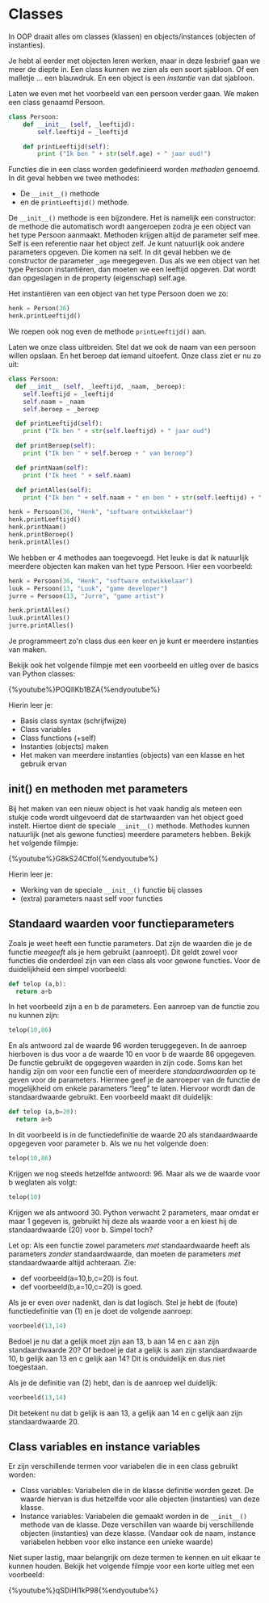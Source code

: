 # Classes

In OOP draait alles om classes (klassen) en objects/instances (objecten of instanties).

Je hebt al eerder met objecten leren werken, maar in deze lesbrief gaan we meer de diepte in. Een class kunnen we zien als een soort sjabloon. Of een malletje … een blauwdruk. En een object is een _instantie_ van dat sjabloon.

Laten we even met het voorbeeld van een persoon verder gaan. We maken een class genaamd Persoon.

```python
class Persoon:
    def __init__ (self, _leeftijd):
        self.leeftijd = _leeftijd

    def printLeeftijd(self):
        print ("Ik ben " + str(self.age) + " jaar oud!")
```

Functies die in een class worden gedefinieerd worden _methoden_ genoemd. In dit geval hebben we twee methodes:
* De ```__init__()``` methode
* en de ```printLeeftijd()``` methode.

De ```__init__()``` methode is een bijzondere. Het is namelijk een constructor: de methode die automatisch wordt aangeroepen zodra je een object van het type Persoon aanmaakt. Methoden krijgen altijd de parameter self mee. Self is een referentie naar het object zelf. Je kunt natuurlijk ook andere parameters opgeven. Die komen na self. In dit geval hebben we de constructor de parameter ```_age``` meegegeven. Dus als we een object van het type Persoon instantiëren, dan moeten we een leeftijd opgeven. Dat wordt dan opgeslagen in de property (eigenschap) self.age.

Het instantiëren van een object van het type Persoon doen we zo:

```python
henk = Person(36)
henk.printLeeftijd()
```
We roepen ook nog even de methode ```printLeeftijd()``` aan.

Laten we onze class uitbreiden. Stel dat we ook de naam van een persoon willen opslaan. En het beroep dat iemand uitoefent. Onze class ziet er nu zo uit:

```python
class Persoon:
  def __init__ (self, _leeftijd, _naam, _beroep):
    self.leeftijd = _leeftijd
    self.naam = _naam
    self.beroep = _beroep

  def printLeeftijd(self):
    print ("Ik ben " + str(self.leeftijd) + " jaar oud")

  def printBeroep(self):
    print ("Ik ben " + self.beroep + " van beroep")

  def printNaam(self):
    print ("Ik heet " + self.naam)

  def printAlles(self):
    print ("Ik ben " + self.naam + " en ben " + str(self.leeftijd) + " jaar oud en ben " + self.beroep + " van beroep!")

henk = Persoon(36, "Henk", "software ontwikkelaar")
henk.printLeeftijd()
henk.printNaam()
henk.printBeroep()
henk.printAlles()
```
We hebben er 4 methodes aan toegevoegd. Het leuke is dat ik natuurlijk meerdere objecten kan maken van het type Persoon. Hier een voorbeeld:

```python
henk = Persoon(36, "Henk", "software ontwikkelaar")
luuk = Persoon(13, "Luuk", "game developer")
jurre = Persoon(13, "Jurre", "game artist")

henk.printAlles()
luuk.printAlles()
jurre.printAlles()
```
Je programmeert zo'n class dus een keer en je kunt er meerdere instanties van maken.

Bekijk ook het volgende filmpje met een voorbeeld en uitleg over de basics van Python classes:

{%youtube%}POQIIKb1BZA{%endyoutube%}

Hierin leer je:
* Basis class syntax (schrijfwijze)
* Class variables
* Class functions (+self)
* Instanties (objects) maken
* Het maken van meerdere instanties (objects) van een klasse en het gebruik ervan


## init() en methoden met parameters

Bij het maken van een nieuw object is het vaak handig als meteen een stukje code wordt uitgevoerd dat de startwaarden van het object goed instelt. Hiertoe dient de speciale ```__init__()``` methode. Methodes kunnen natuurlijk (net als gewone functies) meerdere parameters hebben. Bekijk het volgende filmpje:

{%youtube%}G8kS24CtfoI{%endyoutube%}

Hierin leer je:
* Werking van de speciale ```__init__()``` functie bij classes
* (extra) parameters naast self voor functies

## Standaard waarden voor functieparameters

Zoals je weet heeft een functie parameters. Dat zijn de waarden die je de functie _meegeeft_ als je hem gebruikt (aanroept). Dit geldt zowel voor functies die onderdeel zijn van een class als voor gewone functies. Voor de duidelijkheid een simpel voorbeeld:

```python
def telop (a,b):
  return a+b
```

In het voorbeeld zijn a en b de parameters. Een aanroep van de functie zou nu kunnen zijn:
```python
telop(10,86)
```
En als antwoord zal de waarde 96 worden teruggegeven. In de aanroep hierboven is dus voor a de waarde 10 en voor b de waarde 86 opgegeven. De functie gebruikt de opgegeven waarden in zijn code.
Soms kan het handig zijn om voor een functie een of meerdere _standaardwaarden_ op te geven voor de parameters. Hiermee geef je de aanroeper van de functie de mogelijkheid om enkele parameters “leeg” te laten. Hiervoor wordt dan de standaardwaarde gebruikt. Een voorbeeld maakt dit duidelijk:

```python
def telop (a,b=20):
  return a+b
```

In dit voorbeeld is in de functiedefinitie de waarde 20 als standaardwaarde opgegeven voor parameter b.  Als we nu het volgende doen:
```python
telop(10,86)
```

Krijgen we nog steeds hetzelfde antwoord: 96. Maar als we de waarde voor b weglaten als volgt:
```python
telop(10)
```
Krijgen we als antwoord 30. Python verwacht 2 parameters, maar omdat er maar 1 gegeven is, gebruikt hij deze als waarde voor a en kiest hij de standaardwaarde (20) voor b. Simpel toch?

Let op: Als een functie zowel parameters _met_ standaardwaarde heeft als parameters _zonder_ standaardwaarde, dan moeten de parameters _met_ standaardwaarde altijd achteraan. Zie:

* def voorbeeld(a=10,b,c=20) is fout.
* def voorbeeld(b,a=10,c=20) is goed.

Als je er even over nadenkt, dan is dat logisch. Stel je hebt de (foute) functiedefinitie van (1) en je doet de volgende aanroep:

```python
voorbeeld(13,14)
```
Bedoel je nu dat a gelijk moet zijn aan 13, b aan 14 en c aan zijn standaardwaarde 20? Of bedoel je dat a gelijk is aan zijn standaardwaarde 10, b gelijk aan 13 en c gelijk aan 14? Dit is onduidelijk en dus niet toegestaan.

Als je de definitie van (2) hebt, dan is de aanroep wel duidelijk:

```python
voorbeeld(13,14)
```

Dit betekent nu dat b gelijk is aan 13, a gelijk aan 14 en c gelijk aan zijn standaardwaarde 20.

## Class variables en instance variables
Er zijn verschillende termen voor variabelen die in een class gebruikt worden:
* Class variables: Variabelen die in de klasse definitie worden gezet. De waarde hiervan is dus hetzelfde voor alle objecten (instanties) van deze klasse.
* Instance variables: Variabelen die gemaakt worden in de ```__init__()``` methode van de klasse. Deze verschillen van waarde bij verschillende objecten (instanties) van deze klasse. (Vandaar ook de naam, instance variabelen hebben voor elke instance een unieke waarde)

Niet super lastig, maar belangrijk om deze termen te kennen en uit elkaar te kunnen houden. Bekijk het volgende filmpje voor een korte uitleg met een voorbeeld:

{%youtube%}qSDiHI1kP98{%endyoutube%}

